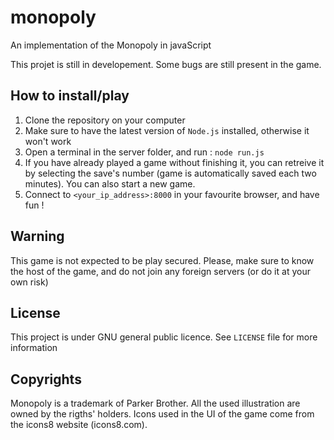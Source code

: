 # monopoly
An implementation of the Monopoly in javaScript

This projet is still in developement. Some bugs are still present in the game.

## How to install/play

1. Clone the repository on your computer
2. Make sure to have the latest version of `Node.js` installed, otherwise it won't work
3. Open a terminal in the server folder, and run : `node run.js`
4. If you have already played a game without finishing it, you can retreive it by selecting the save's number (game is automatically saved each two minutes). You can also start a new game.
5. Connect to `<your_ip_address>:8000` in your favourite browser, and have fun !

## **Warning**

This game is not expected to be play secured. Please, make sure to know the host of the game, and do not join any foreign servers (or do it at your own risk)

## License

This project is under GNU general public licence. See `LICENSE` file for more information

## Copyrights

Monopoly is a trademark of Parker Brother. All the used illustration are owned by the rigths' holders. Icons used in the UI of the game come from the icons8 website (icons8.com).
